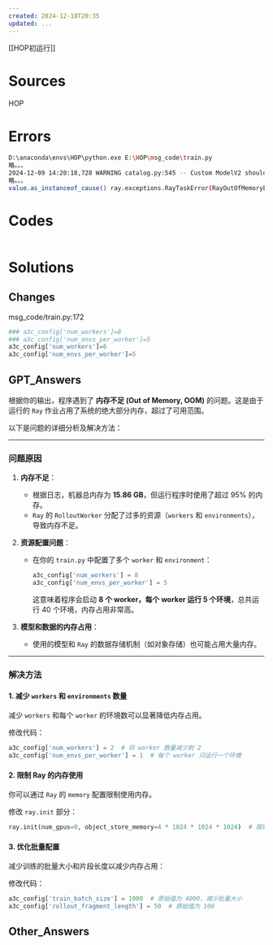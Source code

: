 ```yaml
---
created: 2024-12-18T20:35
updated: ...
---
```

[[HOP初运行]]
# Sources
HOP

# Errors
```bash
D:\anaconda\envs\HOP\python.exe E:\HOP\msg_code\train.py
略。。。
2024-12-09 14:20:18,728 WARNING catalog.py:545 -- Custom ModelV2 should accept all custom options as **kwargs, instead of expecting them in config['custom_model_config']! pid=16000) D:\anaconda\envs\HOP\lib\site-packages\numpy\core\_methods.py:179: RuntimeWarning: overflow encountered in reduce pid=16000) ret = umr_sum(arr, axis, dtype, out, keepdims, where=where) 
略。。。
value.as_instanceof_cause() ray.exceptions.RayTaskError(RayOutOfMemoryError): ray::RolloutWorker.par_iter_init() (pid=208388, ip=127.0.0.1, repr=<ray.rllib.evaluation.rollout_worker.RolloutWorker object at 0x000001D3D9F815C8>) File "python\ray\_raylet.pyx", line 585, in ray._raylet.execute_task File "D:\anaconda\envs\HOP\lib\site-packages\ray\_private\memory_monitor.py", line 158, in raise_if_low_memory self.error_threshold)) ray._private.memory_monitor.RayOutOfMemoryError: More than 95% of the memory on node LAPTOP-8F8GNOLG is used (15.61 / 15.86 GB). The top 10 memory consumers are: PID MEM COMMAND 22468 1.73GiB D:\pycharm\PyCharm 2023.2.4\bin\pycharm64.exe E:\HOP 118016 0.77GiB D:\anaconda\envs\HOP\python.exe E:\HOP\msg_code\train.py 14156 0.61GiB D:\anaconda\envs\HOP\python.exe D:\anaconda\envs\HOP\lib\site-packages\ray\workers/default_worker.py 206356 0.61GiB D:\anaconda\envs\HOP\python.exe D:\anaconda\envs\HOP\lib\site-packages\ray\workers/default_worker.py 209800 0.61GiB D:\anaconda\envs\HOP\python.exe D:\anaconda\envs\HOP\lib\site-packages\ray\workers/default_worker.py 208812 0.61GiB D:\anaconda\envs\HOP\python.exe D:\anaconda\envs\HOP\lib\site-packages\ray\workers/default_worker.py 16000 0.61GiB D:\anaconda\envs\HOP\python.exe D:\anaconda\envs\HOP\lib\site-packages\ray\workers/default_worker.py 205948 0.61GiB D:\anaconda\envs\HOP\python.exe D:\anaconda\envs\HOP\lib\site-packages\ray\workers/default_worker.py 20100 0.61GiB D:\anaconda\envs\HOP\python.exe D:\anaconda\envs\HOP\lib\site-packages\ray\workers/default_worker.py 208388 0.61GiB D:\anaconda\envs\HOP\python.exe D:\anaconda\envs\HOP\lib\site-packages\ray\workers/default_worker.py In addition, up to 0.0 GiB of shared memory is currently being used by the Ray object store. --- --- Tip: Use the `ray memory` command to list active objects in the cluster. --- To disable OOM exceptions, set RAY_DISABLE_MEMORY_MONITOR=1. --- 进程已结束，退出代码为 1
```

# Codes

```python

```

# Solutions
## Changes
msg_code/train.py:172
```python
### a3c_config['num_workers']=8  
### a3c_config['num_envs_per_worker']=5  
a3c_config['num_workers']=6  
a3c_config['num_envs_per_worker']=5
```

## GPT_Answers
根据你的输出，程序遇到了 **内存不足 (Out of Memory, OOM)** 的问题。这是由于运行的 `Ray` 作业占用了系统的绝大部分内存，超过了可用范围。

以下是问题的详细分析及解决方法：

---

### **问题原因**

1. **内存不足**：
    
    - 根据日志，机器总内存为 **15.86 GB**，但运行程序时使用了超过 95% 的内存。
    - `Ray` 的 `RolloutWorker` 分配了过多的资源（`workers` 和 `environments`），导致内存不足。
2. **资源配置问题**：
    
    - 在你的 `train.py` 中配置了多个 `worker` 和 `environment`：
        
        ```python
        a3c_config['num_workers'] = 8
        a3c_config['num_envs_per_worker'] = 5
        ```
        
        这意味着程序会启动 **8 个 worker，每个 worker 运行 5 个环境**，总共运行 40 个环境，内存占用非常高。
3. **模型和数据的内存占用**：
    
    - 使用的模型和 `Ray` 的数据存储机制（如对象存储）也可能占用大量内存。

---

### **解决方法**

#### 1. **减少 `workers` 和 `environments` 数量**

减少 `workers` 和每个 `worker` 的环境数可以显著降低内存占用。

修改代码：

```python
a3c_config['num_workers'] = 2  # 将 worker 数量减少到 2
a3c_config['num_envs_per_worker'] = 1  # 每个 worker 只运行一个环境
```

#### 2. **限制 Ray 的内存使用**

你可以通过 `Ray` 的 `memory` 配置限制使用内存。

修改 `ray.init` 部分：

```python
ray.init(num_gpus=0, object_store_memory=4 * 1024 * 1024 * 1024)  # 限制 object store 内存为 4GB
```

#### 3. **优化批量配置**

减少训练的批量大小和片段长度以减少内存占用：

修改代码：

```python
a3c_config['train_batch_size'] = 1000  # 原始值为 4000，减少批量大小
a3c_config['rollout_fragment_length'] = 50  # 原始值为 100
```

## Other_Answers